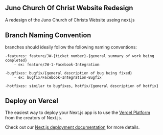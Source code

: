 ## Juno Church Of Christ Website Redesign

A redesign of the Juno Church of Christs Website useing next.js

## Branch Naming Convention

branches should ideally follow the following naming conventions:
```
-features: feature/JW-{ticket number}-{general summary of work being completed}
    - ex: feature/JW-1-Facebook-Integration
```
```
-bugfixes: bugfix/{general description of bug being fixed}
    - ex: bugfix/Facebook-Integration-Bugfix
```
```
-hotfixes: similar to bugfixes, hotfix/{general description of hotfix}
```

## Deploy on Vercel

The easiest way to deploy your Next.js app is to use the [Vercel Platform](https://vercel.com/new?utm_medium=default-template&filter=next.js&utm_source=create-next-app&utm_campaign=create-next-app-readme) from the creators of Next.js.

Check out our [Next.js deployment documentation](https://nextjs.org/docs/deployment) for more details.
